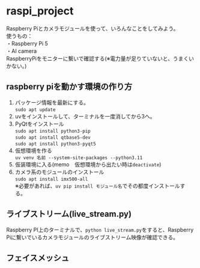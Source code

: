 # raspi_project
Raspberry Piとカメラモジュールを使って、いろんなことをしてみよう。  
使うもの：  
・Raspberry Pi 5  
・AI camera  
RaspberryPiをモニターに繋いで確認する(※電力量が足りていないと、うまくいかない。)

## raspberry piを動かす環境の作り方  
1. パッケージ情報を最新にする。  
    `sudo apt update`
2. uvをインストールして、ターミナルを一度消してから3へ。
3. PyQtをインストール  
    `sudo apt install python3-pip`  
    `sudo apt install qtbase5-dev`  
    `sudo apt install python3-pyqt5`  
4. 仮想環境を作る  
    `uv venv 名前 --system-site-packages --python3.11`
5. 仮装環境に入る(memo　仮想環境から出たい時は`deactivate`)
6. カメラ系のモジュールのインストール  
    `sudo apt install imx500-all`  
※必要があれば、`uv pip install モジュール名`でその都度インストールする。
## ライブストリーム(live_stream.py)
Raspberry PI上のターミナルで、`python live_stream.py`をすると、Raspberry Piに繋いでいるカメラモジュールのライブストリーム映像が確認できる。
## フェイスメッシュ
